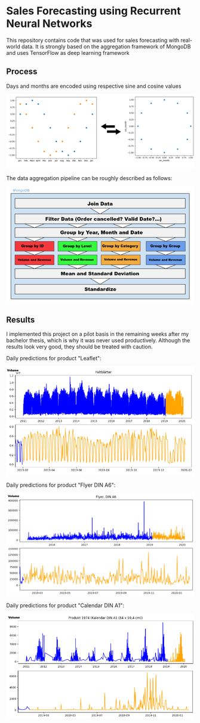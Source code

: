 # Sales Forecasting using Recurrent Neural Networks

This repository contains code that was used for sales forecasting with real-world data. It is strongly based on the aggregation framework of MongoDB and uses TensorFlow as deep learning framework

## Process

Days and months are encoded using respective sine and cosine values

![Demo Image](docs/img/image1.png)

The data aggregation pipeline can be roughly described as follows:

![Demo Image](docs/img/image5.png)

## Results

I implemented this project on a pilot basis in the remaining weeks after my bachelor thesis, which is why it was never used productively. Although the results look very good, they should be treated with caution.

Daily predictions for product "Leaflet":

![Demo Image](docs/img/image2.png)

Daily predictions for product "Flyer DIN A6":

![Demo Image](docs/img/image3.png)

Daily predictions for product "Calendar DIN A1":

![Demo Image](docs/img/image4.png)
